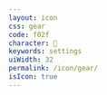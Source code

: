 ```yaml
---
layout: icon
css: gear
code: f02f
character: 
keywords: settings
uiWidth: 32
permalink: /icon/gear/
isIcon: true
---
```

